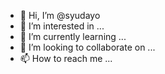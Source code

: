 - 👋 Hi, I’m @syudayo
- 👀 I’m interested in ...
- 🌱 I’m currently learning ...
- 💞️ I’m looking to collaborate on ...
- 📫 How to reach me ...

<!---
syudayo/syudayo is a ✨ special ✨ repository because its `README.md` (this file) appears on your GitHub profile.
You can click the Preview link to take a look at your changes.
--->
